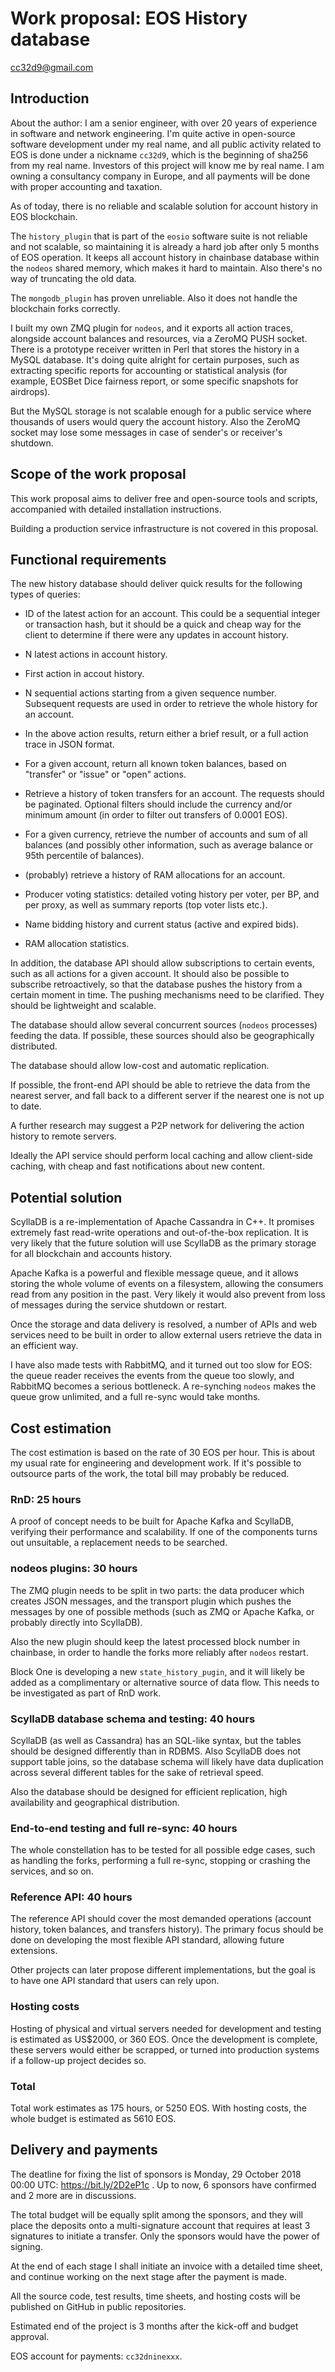 # Work proposal: EOS History database

cc32d9@gmail.com


## Introduction

About the author: I am a senior engineer, with over 20 years of
experience in software and network engineering. I'm quite active in
open-source software development under my real name, and all public
activity related to EOS is done under a nickname `cc32d9`, which is the
beginning of sha256 from my real name. Investors of this project will
know me by real name. I am owning a consultancy company in Europe, and
all payments will be done with proper accounting and taxation.

As of today, there is no reliable and scalable solution for account
history in EOS blockchain.

The `history_plugin` that is part of the `eosio` software suite is not
reliable and not scalable, so maintaining it is already a hard job after
only 5 months of EOS operation. It keeps all account history in
chainbase database within the `nodeos` shared memory, which makes it
hard to maintain. Also there's no way of truncating the old data.

The `mongodb_plugin` has proven unreliable. Also it does not handle the
blockchain forks correctly.

I built my own ZMQ plugin for `nodeos`, and it exports all action
traces, alongside account balances and resources, via a ZeroMQ PUSH
socket. There is a prototype receiver written in Perl that stores the
history in a MySQL database. It's doing quite alright for certain
purposes, such as extracting specific reports for accounting or
statistical analysis (for example, EOSBet Dice fairness report, or some
specific snapshots for airdrops).

But the MySQL storage is not scalable enough for a public service where
thousands of users would query the account history. Also the ZeroMQ
socket may lose some messages in case of sender's or receiver's
shutdown.



## Scope of the work proposal

This work proposal aims to deliver free and open-source tools and
scripts, accompanied with detailed installation instructions.

Building a production service infrastructure is not covered in this
proposal.



## Functional requirements

The new history database should deliver quick results for the following
types of queries:

* ID of the latest action for an account. This could be a sequential
  integer or transaction hash, but it should be a quick and cheap way
  for the client to determine if there were any updates in account
  history.

* N latest actions in account history.

* First action in accout history.

* N sequential actions starting from a given sequence number. Subsequent
  requests are used in order to retrieve the whole history for an
  account.

* In the above action results, return either a brief result, or a full
  action trace in JSON format.

* For a given account, return all known token balances, based on
  "transfer" or "issue" or "open" actions.

* Retrieve a history of token transfers for an account. The requests
  should be paginated. Optional filters should include the currency
  and/or minimum amount (in order to filter out transfers of 0.0001
  EOS).

* For a given currency, retrieve the number of accounts and sum of all
  balances (and possibly other information, such as average balance or
  95th percentile of balances).

* (probably) retrieve a history of RAM allocations for an account.

* Producer voting statistics: detailed voting history per voter, per BP,
  and per proxy, as well as summary reports (top voter lists etc.).

* Name bidding history and current status (active and expired bids).

* RAM allocation statistics.



In addition, the database API should allow subscriptions to certain
events, such as all actions for a given account. It should also be
possible to subscribe retroactively, so that the database pushes the
history from a certain moment in time. The pushing mechanisms need to be
clarified. They should be lightweight and scalable.

The database should allow several concurrent sources (`nodeos`
processes) feeding the data. If possible, these sources should also be
geographically distributed.

The database should allow low-cost and automatic replication.

If possible, the front-end API should be able to retrieve the data from
the nearest server, and fall back to a different server if the nearest
one is not up to date.

A further research may suggest a P2P network for delivering the action
history to remote servers.

Ideally the API service should perform local caching and allow
client-side caching, with cheap and fast notifications about new
content.


## Potential solution

ScyllaDB is a re-implementation of Apache Cassandra in C++. It promises
extremely fast read-write operations and out-of-the-box replication. It
is very likely that the future solution will use ScyllaDB as the primary
storage for all blockchain and accounts history.

Apache Kafka is a powerful and flexible message queue, and it allows
storing the whole volume of events on a filesystem, allowing the
consumers read from any position in the past. Very likely it would also
prevent from loss of messages during the service shutdown or restart.

Once the storage and data delivery is resolved, a number of APIs and web
services need to be built in order to allow external users retrieve the
data in an efficient way. 

I have also made tests with RabbitMQ, and it turned out too slow for
EOS: the queue reader receives the events from the queue too slowly, and
RabbitMQ becomes a serious bottleneck. A re-synching `nodeos` makes the
queue grow unlimited, and a full re-sync would take months.


## Cost estimation

The cost estimation is based on the rate of 30 EOS per hour. This is
about my usual rate for engineering and development work. If it's
possible to outsource parts of the work, the total bill may probably be
reduced.

### RnD: 25 hours

A proof of concept needs to be built for Apache Kafka and ScyllaDB,
verifying their performance and scalability. If one of the components
turns out unsuitable, a replacement needs to be searched.

### nodeos plugins: 30 hours

The ZMQ plugin needs to be split in two parts: the data producer which
creates JSON messages, and the transport plugin which pushes the
messages by one of possible methods (such as ZMQ or Apache Kafka, or
probably directly into ScyllaDB).

Also the new plugin should keep the latest processed block number in
chainbase, in order to handle the forks more reliably after `nodeos`
restart.

Block One is developing a new `state_history_pugin`, and it will likely
be added as a complimentary or alternative source of data flow. This
needs to be investigated as part of RnD work.

### ScyllaDB database schema and testing: 40 hours

ScyllaDB (as well as Cassandra) has an SQL-like syntax, but the tables
should be designed differently than in RDBMS. Also ScyllaDB does not
support table joins, so the database schema will likely have data
duplication across several different tables for the sake of retrieval
speed.

Also the database should be designed for efficient replication, high
availability and geographical distribution.

### End-to-end testing and full re-sync: 40 hours

The whole constellation has to be tested for all possible edge cases,
such as handling the forks, performing a full re-sync, stopping or
crashing the services, and so on.


### Reference API: 40 hours

The reference API should cover the most demanded operations (account
history, token balances, and transfers history). The primary focus
should be done on developing the most flexible API standard, allowing
future extensions.

Other projects can later propose different implementations, but the goal
is to have one API standard that users can rely upon.


### Hosting costs

Hosting of physical and virtual servers needed for development and
testing is estimated as US$2000, or 360 EOS. Once the development is
complete, these servers would either be scrapped, or turned into
production systems if a follow-up project decides so.


### Total

Total work estimates as 175 hours, or 5250 EOS. With hosting costs, the
whole budget is estimated as 5610 EOS.



## Delivery and payments

The deatline for fixing the list of sponsors is Monday, 29 October 2018
00:00 UTC: https://bit.ly/2D2eP1c . Up to now, 6 sponsors have confirmed
and 2 more are in discussions.

The total budget will be equally split among the sponsors, and they will
place the deposits onto a multi-signature account that requires at least
3 signatures to initiate a transfer. Only the sponsors would have the
power of signing.

At the end of each stage I shall initiate an invoice with a detailed
time sheet, and continue working on the next stage after the payment is
made.

All the source code, test results, time sheets, and hosting costs will
be published on GitHub in public repositories.

Estimated end of the project is 3 months after the kick-off and budget
approval.

EOS account for payments: `cc32dninexxx`.


